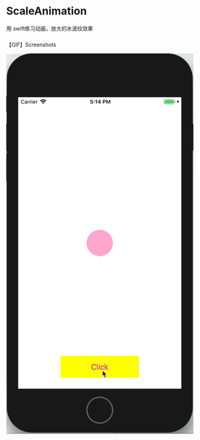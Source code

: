 # ScaleAnimation
用 swift练习动画，放大的水波纹效果  
###
【GIF】Screenshots   

![graph](https://raw.githubusercontent.com/youngxkk/ScaleAnimation/master/animation.gif) 
